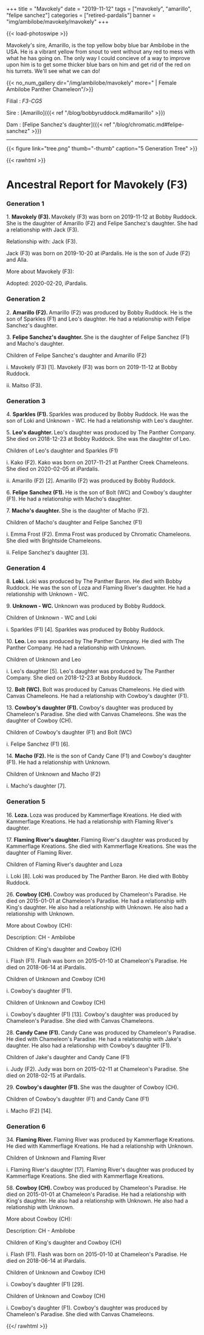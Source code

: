 +++
title = "Mavokely"
date = "2019-11-12"
tags = ["mavokely", "amarillo", "felipe sanchez"]
categories = ["retired-pardalis"]
banner = "img/ambilobe/mavokely/mavokely"
+++

{{< load-photoswipe >}}

Mavokely's sire, Amarillo, is the top yellow boby blue bar Ambilobe in the USA. He is a vibrant yellow from snout to vent without any red to mess with what he has going on. The only way I could concieve of a way to improve upon him is to get some thicker blue bars on him and get rid of the red on his turrets. We'll see what we can do!

{{< no_num_gallery dir="/img/ambilobe/mavokely" more=" | Female Ambilobe Panther Chameleon"/>}}

Filial
: *F3-CG5*

Sire
: [Amarillo]({{< ref "/blog/bobbyruddock.md#amarillo" >}})

Dam
: [Felipe Sanchez's daughter]({{< ref "/blog/chromatic.md#felipe-sanchez" >}})

---

{{< figure link="tree.png" thumb="-thumb" caption="5 Generation Tree" >}}

{{< rawhtml >}} 
<div id="grampstextdoc">
  <div id="header">
    <h1>Ancestral Report for Mavokely (F3)</h1>
  </div>
  <h3>Generation 1</h3>
  <img align="right" alt="" border="0" src="ismavokely.jpg" />
  <p>1. <strong>Mavokely (F3). </strong>Mavokely (F3) was born on 2019-11-12 at Bobby Ruddock.  She is the daughter of Amarillo (F2) and Felipe Sanchez's daughter. She had a relationship with Jack (F3). </p>
  <p />Relationship with: Jack (F3).</p>
  <p>Jack (F3) was born on 2019-10-20 at iPardalis.  He is the son of Jude (F2) and Alla. </p>
  <p>More about Mavokely (F3):</p>
  <p>Adopted: 2020-02-20, iPardalis.  </p>
  <h3>Generation 2</h3>
  <img align="right" alt="" border="0" src="isamarillo.jpg" />
  <p>2. <strong>Amarillo (F2). </strong>Amarillo (F2) was produced by Bobby Ruddock.  He is the son of Sparkles (F1) and Leo's daughter. He had a relationship with Felipe Sanchez's daughter. </p>
  <p>3. <strong>Felipe Sanchez's daughter. </strong>She is the daughter of Felipe Sanchez (F1) and Macho's daughter. </p>
  <p>Children of Felipe Sanchez's daughter and Amarillo (F2)</p>
  <p>i. Mavokely (F3) [1]. Mavokely (F3) was born on 2019-11-12 at Bobby Ruddock.  </p>
  <p>ii. Maitso (F3). </p>
  <h3>Generation 3</h3>
  <img align="right" alt="" border="0" src="issparkles2.jpg" />
  <p>4. <strong>Sparkles (F1). </strong>Sparkles was produced by Bobby Ruddock.  He was the son of Loki and Unknown - WC. He had a relationship with Leo's daughter. </p>
  <p>5. <strong>Leo's daughter. </strong>Leo's daughter was produced by The Panther Company.  She died on 2018-12-23 at Bobby Ruddock.  She was the daughter of Leo. </p>
  <p>Children of Leo's daughter and Sparkles (F1)</p>
  <p>i. Kako (F2). Kako was born on 2017-11-21 at Panther Creek Chameleons.  She died on 2020-02-05 at iPardalis.  </p>
  <p>ii. Amarillo (F2) [2]. Amarillo (F2) was produced by Bobby Ruddock.  </p>
  <img align="right" alt="" border="0" src="isfelipe.jpg" />
  <p>6. <strong>Felipe Sanchez (F1). </strong>He is the son of Bolt (WC) and Cowboy's daughter (F1). He had a relationship with Macho's daughter. </p>
  <p>7. <strong>Macho's daughter. </strong>She is the daughter of Macho (F2). </p>
  <p>Children of Macho's daughter and Felipe Sanchez (F1)</p>
  <p>i. Emma Frost (F2). Emma Frost was produced by Chromatic Chameleons.  She died with Brightside Chameleons.  </p>
  <p>ii. Felipe Sanchez's daughter [3]. </p>
  <h3>Generation 4</h3>
  <img align="right" alt="" border="0" src="isloki.jpg" />
  <p>8. <strong>Loki. </strong>Loki was produced by The Panther Baron.  He died with Bobby Ruddock.  He was the son of Loza and Flaming River's daughter. He had a relationship with Unknown - WC. </p>
  <p>9. <strong>Unknown - WC. </strong>Unknown was produced by Bobby Ruddock.  </p>
  <p>Children of Unknown - WC and Loki</p>
  <p>i. Sparkles (F1) [4]. Sparkles was produced by Bobby Ruddock.  </p>
  <img align="right" alt="" border="0" src="isLeo1.jpg" />
  <p>10. <strong>Leo. </strong>Leo was produced by The Panther Company.  He died with The Panther Company.  He had a relationship with Unknown. </p>
  <p>Children of Unknown and Leo</p>
  <p>i. Leo's daughter [5]. Leo's daughter was produced by The Panther Company.  She died on 2018-12-23 at Bobby Ruddock.  </p>
  <img align="right" alt="" border="0" src="isbolt.jpg" />
  <p>12. <strong>Bolt (WC). </strong>Bolt was produced by Canvas Chameleons.  He died with Canvas Chameleons.  He had a relationship with Cowboy's daughter (F1). </p>
  <p>13. <strong>Cowboy's daughter (F1). </strong>Cowboy's daughter was produced by Chameleon's Paradise.  She died with Canvas Chameleons.  She was the daughter of Cowboy (CH). </p>
  <p>Children of Cowboy's daughter (F1) and Bolt (WC)</p>
  <p>i. Felipe Sanchez (F1) [6]. </p>
  <img align="right" alt="" border="0" src="ismacho.jpg" />
  <p>14. <strong>Macho (F2). </strong>He is the son of Candy Cane (F1) and Cowboy's daughter (F1). He had a relationship with Unknown. </p>
  <p>Children of Unknown and Macho (F2)</p>
  <p>i. Macho's daughter [7]. </p>
  <h3>Generation 5</h3>
  <img align="right" alt="" border="0" src="isloza.jpg" />
  <p>16. <strong>Loza. </strong>Loza was produced by Kammerflage Kreations.  He died with Kammerflage Kreations.  He had a relationship with Flaming River's daughter. </p>
  <p>17. <strong>Flaming River's daughter. </strong>Flaming River's daughter was produced by Kammerflage Kreations.  She died with Kammerflage Kreations.  She was the daughter of Flaming River. </p>
  <p>Children of Flaming River's daughter and Loza</p>
  <p>i. Loki [8]. Loki was produced by The Panther Baron.  He died with Bobby Ruddock.  </p>
  <img align="right" alt="" border="0" src="isCowboy.jpg" />
  <p>26. <strong>Cowboy (CH). </strong>Cowboy was produced by Chameleon's Paradise.  He died on 2015-01-01 at Chameleon's Paradise.  He had a relationship with King's daughter. He also had a relationship with Unknown. He also had a relationship with Unknown. </p>
  <p>More about Cowboy (CH):</p>
  <p>Description: CH - Ambilobe</p>
  <p>Children of King's daughter and Cowboy (CH)</p>
  <p>i. Flash (F1). Flash was born on 2015-01-10 at Chameleon's Paradise.  He died on 2018-06-14 at iPardalis.  </p>
  <p>Children of Unknown and Cowboy (CH)</p>
  <p>i. Cowboy's daughter (F1). </p>
  <p>Children of Unknown and Cowboy (CH)</p>
  <p>i. Cowboy's daughter (F1) [13]. Cowboy's daughter was produced by Chameleon's Paradise.  She died with Canvas Chameleons.  </p>
  <img align="right" alt="" border="0" src="isCandy Cane.jpg" />
  <p>28. <strong>Candy Cane (F1). </strong>Candy Cane was produced by Chameleon's Paradise.  He died with Chameleon's Paradise.  He had a relationship with Jake's daughter. He also had a relationship with Cowboy's daughter (F1). </p>
  <p>Children of Jake's daughter and Candy Cane (F1)</p>
  <p>i. Judy (F2). Judy was born on 2015-02-11 at Chameleon's Paradise.  She died on 2018-02-15 at iPardalis.  </p>
  <p>29. <strong>Cowboy's daughter (F1). </strong>She was the daughter of Cowboy (CH). </p>
  <p>Children of Cowboy's daughter (F1) and Candy Cane (F1)</p>
  <p>i. Macho (F2) [14]. </p>
  <h3>Generation 6</h3>
  <img align="right" alt="" border="0" src="isFlamingRiver.jpg" />
  <p>34. <strong>Flaming River. </strong>Flaming River was produced by Kammerflage Kreations.  He died with Kammerflage Kreations.  He had a relationship with Unknown. </p>
  <p>Children of Unknown and Flaming River</p>
  <p>i. Flaming River's daughter [17]. Flaming River's daughter was produced by Kammerflage Kreations.  She died with Kammerflage Kreations.  </p>
  <img align="right" alt="" border="0" src="isCowboy.jpg" />
  <p>58. <strong>Cowboy (CH). </strong>Cowboy was produced by Chameleon's Paradise.  He died on 2015-01-01 at Chameleon's Paradise.  He had a relationship with King's daughter. He also had a relationship with Unknown. He also had a relationship with Unknown. </p>
  <p>More about Cowboy (CH):</p>
  <p>Description: CH - Ambilobe</p>
  <p>Children of King's daughter and Cowboy (CH)</p>
  <p>i. Flash (F1). Flash was born on 2015-01-10 at Chameleon's Paradise.  He died on 2018-06-14 at iPardalis.  </p>
  <p>Children of Unknown and Cowboy (CH)</p>
  <p>i. Cowboy's daughter (F1) [29]. </p>
  <p>Children of Unknown and Cowboy (CH)</p>
  <p>i. Cowboy's daughter (F1). Cowboy's daughter was produced by Chameleon's Paradise.  She died with Canvas Chameleons.  </p>
</div>
  
{{</ rawhtml >}}

